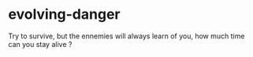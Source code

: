 # evolving-danger
Try to survive, but the ennemies will always learn of you, how much time can you stay alive ?
